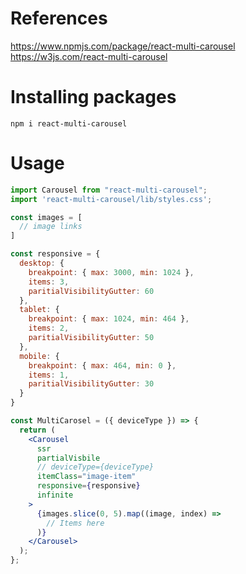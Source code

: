 # References
https://www.npmjs.com/package/react-multi-carousel
<br/>
https://w3js.com/react-multi-carousel

# Installing packages
``` shell session
npm i react-multi-carousel
```

# Usage
``` jsx
import Carousel from "react-multi-carousel";
import 'react-multi-carousel/lib/styles.css';

const images = [
  // image links
]

const responsive = {
  desktop: {
    breakpoint: { max: 3000, min: 1024 },
    items: 3,
    paritialVisibilityGutter: 60
  },
  tablet: {
    breakpoint: { max: 1024, min: 464 },
    items: 2,
    paritialVisibilityGutter: 50
  },
  mobile: {
    breakpoint: { max: 464, min: 0 },
    items: 1,
    paritialVisibilityGutter: 30
  }
}

const MultiCarosel = ({ deviceType }) => {
  return (
    <Carousel
      ssr
      partialVisbile
      // deviceType={deviceType}
      itemClass="image-item"
      responsive={responsive}
      infinite
    >
      {images.slice(0, 5).map((image, index) => 
        // Items here
      )}
    </Carousel>
  );
};
```
